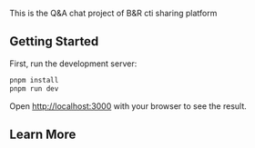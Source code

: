 This is  the Q&A chat project of B&R cti sharing platform
## Getting Started

First, run the development server:

```bash
pnpm install
pnpm run dev
```

Open [http://localhost:3000](http://localhost:3000) with your browser to see the result.


## Learn More


